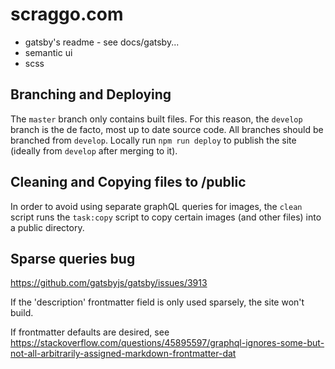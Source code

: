 # scraggo.com

- gatsby's readme - see docs/gatsby...
- semantic ui
- scss

## Branching and Deploying

The `master` branch only contains built files. For this reason, the `develop` branch is the de facto, most up to date source code. All branches should be branched from `develop`. Locally run `npm run deploy` to publish the site (ideally from `develop` after merging to it).

## Cleaning and Copying files to /public

In order to avoid using separate graphQL queries for images, the `clean` script runs the `task:copy` script to copy certain images (and other files) into a public directory.

## Sparse queries bug

<https://github.com/gatsbyjs/gatsby/issues/3913>

If the 'description' frontmatter field is only used sparsely, the site won't build.

If frontmatter defaults are desired, see <https://stackoverflow.com/questions/45895597/graphql-ignores-some-but-not-all-arbitrarily-assigned-markdown-frontmatter-dat>

